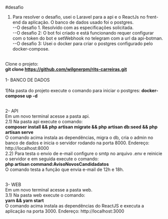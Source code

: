 #desafio
</br>

1. Para resolver o desafio, usei o Laravel para a api e o ReactJs no frent-end da aplicação. O banco de dados usado foi o postgres.
   </br>
   --O desafio 1. Resolvido com as especificações solicitada.
   </br>
   --O desafio 2: O bot foi criado e está funcionando requer configurar com o token do bot e setWebhook no telegram com a url da api-botman.
   </br>
   --O desafio 3: Usei o docker para criar o postgres configurado pelo docker-compose.
   </br></br>

Clone o projeto:</br>
<b>git clone https://github.com/wilgnerpm/rits-carreiras.git</b>
</br></br>
1- BANCO DE DADOS</br>
</br>
1)Na pasta do projeto execute o comando para iniciar o postgres:
<b>docker-compose up -d</b>
</br></br>

2- API
</br>
Em um novo terminal acesse a pasta api.
</br>
2.1) Na pasta api execute o comando:
</br>
<b>composer install && php artisan migrate && php artisan db:seed && php artisan serve</b>
</br>
O comando acima instala as dependências, migra o db, cria o admin no banco de dados e inicia o servidor rodando na porta 8000. Endereço: http://localhost:8000
</br>
2.2) Para testa o envio de e-mail configure o smtp no arquivo .env e reinicie o servidor e em seguida execute o comando:
</br>
<b>php artisan command:AvisoNovosCandidadatos</b>
</br>
O comando testa a função que envia e-mail de 12h e 18h.
</br></br>

3- WEB
</br>
Em um novo terminal acesse a pasta web.
</br>
3.1) Na pasta web execute o comando:
</br>
<b>yarn && yarn start</b>
</br>
O comando acima instala as dependências do ReactJS e executa a aplicação na porta 3000. Endereço: http://localhost:3000

